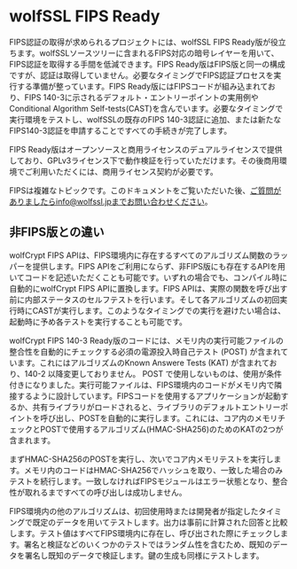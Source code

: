 # wolfSSL FIPS Ready

FIPS認証の取得が求められるプロジェクトには、wolfSSL FIPS Ready版が役立ちます。wolfSSLソースツリーに含まれるFIPS対応の暗号レイヤーを用いて、FIPS認証を取得する手間を低減できます。FIPS Ready版はFIPS版と同一の構成ですが、認証は取得していません。必要なタイミングでFIPS認証プロセスを実行する準備が整っています。FIPS Ready版にはFIPSコードが組み込まれており、FIPS 140-3に示されるデフォルト・エントリーポイントの実用例やConditional Algorithm Self-tests(CAST)を含んでいます。必要なタイミングで実行環境をテストし、wolfSSLの既存のFIPS 140-3認証に追加、または新たなFIPS140-3認証を申請することですべての手続きが完了します。

FIPS Ready版はオープンソースと商用ライセンスのデュアルライセンスで提供しており、GPLv3ライセンス下で動作検証を行っていただけます。その後商用環境でご利用いただくには、商用ライセンス契約が必要です。

FIPSは複雑なトピックです。このドキュメントをご覧いただいた後、ご質問がありましたらinfo@wolfssl.jpまでお問い合わせください。

## 非FIPS版との違い

wolfCrypt FIPS APIは、FIPS環境内に存在するすべてのアルゴリズム関数のラッパーを提供します。FIPS APIをご利用にならず、非FIPS版にも存在するAPIを用いてコードを記述いただくことも可能です。いずれの場合でも、コンパイル時に自動的にwolfCrypt FIPS APIに置換します。FIPS APIは、実際の関数を呼び出す前に内部ステータスのセルフテストを行います。そして各アルゴリズムの初回実行時にCASTが実行します。このようなタイミングでの実行を避けたい場合は、起動時に予め各テストを実行することも可能です。

wolfCrypt FIPS 140-3 Ready版のコードには、メモリ内の実行可能ファイルの整合性を自動的にチェックする必須の電源投入時自己テスト (POST) が含まれています。これにはアルゴリズムのKnown Answere Tests (KAT) が含まれており、140-2 以降変更しておりません。 POST で使用しないものは、使用が条件付きになりました。実行可能ファイルは、FIPS環境内のコードがメモリ内で隣接するように設計しています。FIPSコードを使用するアプリケーションが起動するか、共有ライブラリがロードされると、ライブラリのデフォルトエントリーポイントを呼び出し、POSTを自動的に実行します。これには、コア内のメモリチェックとPOSTで使用するアルゴリズム(HMAC-SHA256)のためのKATの2つが含まれます。

まずHMAC-SHA256のPOSTを実行し、次いでコア内メモリテストを実行します。メモリ内のコードはHMAC-SHA256でハッシュを取り、一致した場合のみテストを続行します。一致しなければFIPSモジュールはエラー状態となり、整合性が取れるまですべての呼び出しは成功しません。

FIPS環境内の他のアルゴリズムは、初回使用時または開発者が指定したタイミングで既定のデータを用いてテストします。出力は事前に計算された回答と比較します。テスト値はすべてFIPS環境内に存在し、呼び出された際にチェックします。署名と検証などのいくつかのテストではランダム性を含むため、既知のデータを署名し既知のデータで検証します。鍵の生成も同様にテストします。
